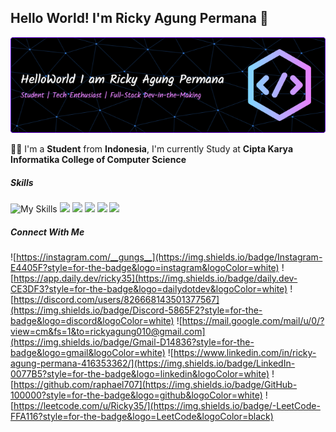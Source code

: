 ## Hello World! I'm Ricky Agung Permana 👋
![Git Hub banner](img/github-header-image%20.png)

👨‍🎓 I'm a **Student** from **Indonesia**, I'm currently Study at **Cipta Karya Informatika College of Computer Science**

##### Skills
![My Skills](https://skillicons.dev/icons?i=python,html,css,js,mysql)
<img src="https://img.shields.io/badge/Python-FFD43B?style=for-the-badge&logo=python&logoColor=blue" /> <img src="https://img.shields.io/badge/HTML5-E34F26?style=for-the-badge&logo=html5&logoColor=white" /> <img src="https://img.shields.io/badge/CSS3-1572B6?style=for-the-badge&logo=css3&logoColor=white" /> <img src="https://img.shields.io/badge/JavaScript-323330?style=for-the-badge&logo=javascript&logoColor=F7DF1E" /> <img src="https://img.shields.io/badge/MySQL-005C84?style=for-the-badge&logo=mysql&logoColor=white" />

##### Connect With Me
![https://instagram.com/__gungs__](https://img.shields.io/badge/Instagram-E4405F?style=for-the-badge&logo=instagram&logoColor=white) ![https://app.daily.dev/ricky35](https://img.shields.io/badge/daily.dev-CE3DF3?style=for-the-badge&logo=dailydotdev&logoColor=white) ![https://discord.com/users/826668143501377567](https://img.shields.io/badge/Discord-5865F2?style=for-the-badge&logo=discord&logoColor=white) ![https://mail.google.com/mail/u/0/?view=cm&fs=1&to=rickyagung010@gmail.com](https://img.shields.io/badge/Gmail-D14836?style=for-the-badge&logo=gmail&logoColor=white) ![https://www.linkedin.com/in/ricky-agung-permana-416353362/](https://img.shields.io/badge/LinkedIn-0077B5?style=for-the-badge&logo=linkedin&logoColor=white) ![https://github.com/raphael707](https://img.shields.io/badge/GitHub-100000?style=for-the-badge&logo=github&logoColor=white) ![https://leetcode.com/u/Ricky35/](https://img.shields.io/badge/-LeetCode-FFA116?style=for-the-badge&logo=LeetCode&logoColor=black)
